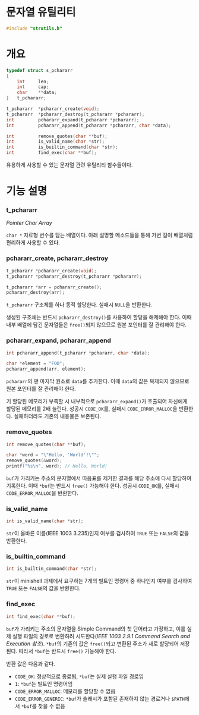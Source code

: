 # 문자열 유틸리티

```c
#include "strutils.h"
```

# 개요

```c
typedef struct s_pchararr
{
	int		len;
	int		cap;
	char	**data;
}	t_pchararr;

t_pchararr	*pchararr_create(void);
t_pchararr	*pchararr_destroy(t_pchararr *pchararr);
int			pchararr_expand(t_pchararr *pchararr);
int			pchararr_append(t_pchararr *pchararr, char *data);

int			remove_quotes(char **buf);
int			is_valid_name(char *str);
int			is_builtin_command(char *str);
int			find_exec(char **buf);
```

유용하게 사용할 수 있는 문자열 관련 유틸리티 함수들이다.

# 기능 설명

### t_pchararr

*Pointer Char Array*

`char *` 자료형 변수를 담는 배열이다. 아래 설명할 메소드들을 통해 가변 길이 배열처럼 편리하게 사용할 수 있다.

### pchararr_create, pchararr_destroy

```c
t_pchararr *pchararr_create(void);
t_pchararr *pchararr_destroy(t_pchararr *pchararr);

t_pchararr *arr = pchararr_create();
pchararr_destroy(arr);
```

`t_pchararr` 구조체를 하나 동적 할당한다. 실패시 `NULL`을 반환한다.

생성된 구조체는 반드시 `pchararr_destroy()`를 사용하여 할당을 해제해야 한다. 이때 내부 배열에 담긴 문자열들은 `free()`되지 않으므로 원본 포인터를 잘 관리해야 한다.

### pchararr_expand, pchararr_append

```c
int pchararr_append(t_pchararr *pchararr, char *data);

char *element = "FOO";
pchararr_append(arr, element);
```

`pchararr`의 맨 마지막 원소로 `data`를 추가한다. 이때 `data`의 값은 복제되지 않으므로 원본 포인터를 잘 관리해야 한다.

기 할당된 메모리가 부족할 시 내부적으로 `pchararr_expand()`가 호출되어 자신에게 할당된 메모리를 2배 늘린다. 성공시 `CODE_OK`를, 실패시 `CODE_ERROR_MALLOC`을 반환한다. 실패하더라도 기존의 내용물은 보존된다.

### remove_quotes

```c
int remove_quotes(char **buf);

char *word = "\"Hello, 'World'!\"";
remove_quotes(&word);
printf("%s\n", word); // Hello, World!
```

`buf`가 가리키는 주소의 문자열에서 따옴표를 제거한 결과를 해당 주소에 다시 할당하여 기록한다. 이때 `*buf`는 반드시 `free()` 가능해야 한다. 성공시 `CODE_OK`를, 실패시 `CODE_ERROR_MALLOC`을 반환한다.

### is_valid_name

```c
int is_valid_name(char *str);
```

`str`이 올바른 이름(IEEE 1003 3.235)인지 여부를 검사하여 `TRUE` 또는 `FALSE`의 값을 반환한다.

### is_builtin_command

```c
int is_builtin_command(char *str);
```

`str`이 minishell 과제에서 요구하는 7개의 빌트인 명령어 중 하나인지 여부를 검사하여 `TRUE` 또는 `FALSE`의 값을 반환한다.

### find_exec

```c
int	find_exec(char **buf);
```

`buf`가 가리키는 주소의 문자열을 Simple Command의 첫 단어라고 가정하고, 이를 실제 실행 파일의 경로로 변환하려 시도한다(*IEEE 1003 2.9.1 Command Search and Execution 참조*). `*buf`의 기존의 값은 `free()`되고 변환된 주소가 새로 할당되어 저장된다. 따라서 `*buf`는 반드시 `free()` 가능해야 한다.

반환 값은 다음과 같다.

- `CODE_OK`: 정상적으로 종료됨, `*buf`는 실제 실행 파일 경로임
- `1`: `*buf`는 빌트인 명령어임
- `CODE_ERROR_MALLOC`: 메모리를 할당할 수 없음
- `CODE_ERROR_GENERIC`: `*buf`가 슬래시가 포함된 존재하지 않는 경로거나 `$PATH`에서 `*buf`를 찾을 수 없음
